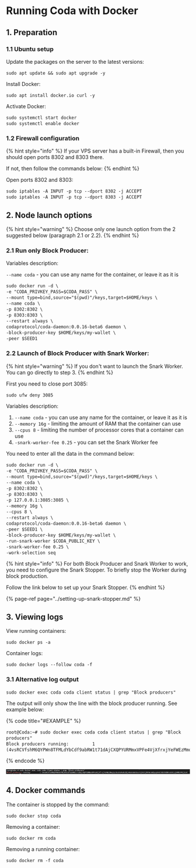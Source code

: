 # Running Coda with Docker

## 1. Preparation

### 1.1 Ubuntu setup

Update the packages on the server to the latest versions:

```text
sudo apt update && sudo apt upgrade -y
```

Install Docker:

```text
sudo apt install docker.io curl -y
```

Activate Docker:

```text
sudo systemctl start docker
sudo systemctl enable docker
```

### 1.2 Firewall configuration

{% hint style="info" %}
If your VPS server has a built-in Firewall, then you should open ports 8302 and 8303 there.

If not, then follow the commands below:
{% endhint %}

Open ports 8302 and 8303:

```text
sudo iptables -A INPUT -p tcp --dport 8302 -j ACCEPT
sudo iptables -A INPUT -p tcp --dport 8303 -j ACCEPT
```

## 2. Node launch options

{% hint style="warning" %}
Choose only one launch option from the 2 suggested below \(paragraph 2.1 or 2.2\).
{% endhint %}

### 2.1 Run only Block Producer:

Variables description:

`--name coda` - you can use any name for the container, or leave it as it is

```text
sudo docker run -d \
-e "CODA_PRIVKEY_PASS=$CODA_PASS" \
--mount type=bind,source="$(pwd)"/keys,target=$HOME/keys \
--name coda \
-p 8302:8302 \
-p 8303:8303 \
--restart always \
codaprotocol/coda-daemon:0.0.16-beta6 daemon \
-block-producer-key $HOME/keys/my-wallet \
-peer $SEED1
```

### 2.2 Launch of Block Producer with Snark Worker:

{% hint style="warning" %}
If you don't want to launch the Snark Worker. You can go directly to step 3.
{% endhint %}

First you need to close port 3085:

```text
sudo ufw deny 3085
```

Variables description:

1. `--name coda` - you can use any name for the container, or leave it as it is
2. `--memory 16g` - limiting the amount of RAM that the container can use
3. `--cpus 8` - limiting the number of processor cores that a container can use
4. `-snark-worker-fee 0.25` - you can set the Snark Worker fee

You need to enter all the data in the command below:

```text
sudo docker run -d \
-e "CODA_PRIVKEY_PASS=$CODA_PASS" \
--mount type=bind,source="$(pwd)"/keys,target=$HOME/keys \
--name coda \
-p 8302:8302 \
-p 8303:8303 \
-p 127.0.0.1:3085:3085 \
--memory 16g \
--cpus 8 \
--restart always \
codaprotocol/coda-daemon:0.0.16-beta6 daemon \
-peer $SEED1 \
-block-producer-key $HOME/keys/my-wallet \
-run-snark-worker $CODA_PUBLIC_KEY \
-snark-worker-fee 0.25 \
-work-selection seq
```

{% hint style="info" %}
For both Block Producer and Snark Worker to work, you need to configure the Snark Stopper. To briefly stop the Worker during block production. 

Follow the link below to set up your Snark Stopper.
{% endhint %}

{% page-ref page="../setting-up-snark-stopper.md" %}

## 3. Viewing logs

View running containers:

```text
sudo docker ps -a
```

Container logs:

```text
sudo docker logs --follow coda -f
```

### 3.1 Alternative log output

```text
sudo docker exec coda coda client status | grep "Block producers"
```

The output will only show the line with the block producer running. See example below:

{% code title="\#EXAMPLE" %}
```text
root@Coda:~# sudo docker exec coda coda client status | grep "Block producers"
Block producers running:         1 (4vsRCVfshM6QYPWn8TFMLdYbCdf9abRW1t71dAjCXQPYURMmxVPFe4VjXfrxjYeFWEzMmqTpc8suhsRvA51NjvRe6rmWv9eerUjRJFjdRTWcoBdyuyDnGC3GbtKdWhv5b9CajERMD7PHj3z4)
```
{% endcode %}

![](../../.gitbook/assets/image.png)

## 4. Docker commands

The container is stopped by the command:

```text
sudo docker stop coda
```

Removing a container:

```text
sudo docker rm coda
```

Removing a running container:

```text
sudo docker rm -f coda
```

